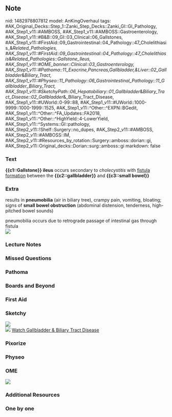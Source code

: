 ## Note
nid: 1482978807812
model: AnKingOverhaul
tags: #AK_Original_Decks::Step_1::Zanki_Step_Decks::Zanki_GI::GI_Pathology, #AK_Step1_v11::#AMBOSS, #AK_Step1_v11::#AMBOSS::Gastroenterology, #AK_Step1_v11::#B&B::09_GI::03_Clinical::06_Gallstones, #AK_Step1_v11::#FirstAid::09_Gastrointestinal::04_Pathology::47_Cholelithiasis_&_Related_Pathologies, #AK_Step1_v11::#FirstAid::09_Gastrointestinal::04_Pathology::47_Cholelithiasis_&_Related_Pathologies::Gallstone_Ileus, #AK_Step1_v11::#OME_banner::Clinical::03_Gastroenterology, #AK_Step1_v11::#Pathoma::11_Exocrine,Pancreas,Gallbladder,&Liver::02_Gallbladder_&_Biliary_Tract, #AK_Step1_v11::#Physeo::11_Pathology::06_Gastrointestinal_Pathology::11_Gallbladder_Biliary_Tract, #AK_Step1_v11::#SketchyPath::06_Hepatobiliary::01_Gallbladder_&_Biliary_Tract_Disease::02_Gallbladder_&_Biliary_Tract_Disease, #AK_Step1_v11::#UWorld::0-99::88, #AK_Step1_v11::#UWorld::1000-9999::1000-1999::1525, #AK_Step1_v11::^Other::^EXPN::BGedit, #AK_Step1_v11::^Other::^FA_Updates::FA2018, #AK_Step1_v11::^Other::^HighYield::4-LowerYield, #AK_Step1_v11::^Systems::GI::pathology, #AK_Step2_v11::!Shelf::Surgery::no_dupes, #AK_Step2_v11::#AMBOSS, #AK_Step2_v11::#AMBOSS::IM, #AK_Step2_v11::#Resources_by_rotation::Surgery::amboss::dorian::gi, #AK_Step2_v11::Original_decks::Dorian::surg::amboss::gi
markdown: false

### Text
<div>
  <b>{{c1::Gallstone}} ileus</b> occurs secondary to
  <i>cholecystitis</i> with <u>fistula formation</u> between the
  <b>{{c2::gallbladder}}</b> and <b>{{c3::small bowel}}</b>
</div>

### Extra
results in <b>pneumobilia</b> (air in biliary tree), crampy pain,
vomiting, bloating; signs of <b>small bowel obstruction</b>
(abdominal distension, tenderness, high-pitched bowel sounds)
<div>
  pneumobilia occurs due to retrograde passage of intestinal gas
  through fistula
  <div><img src="gallstone%20ileus_1606536512076.png"></div>
</div>

### Lecture Notes


### Missed Questions


### Pathoma


### Boards and Beyond


### First Aid


### Sketchy
<div><img src=
"Screen%20Shot%202020-01-25%20at%209.31.45%20PM.JPG"></div><img src="Zoverall%20picture%20(58)_1566160514431.JPG">
<a href=
"https://dashboard.sketchy.com/study/medical/courses/medical-pathophysiology/units/medical-pediatrics-hepatobiliary/videos/medical-pathophysiology-hepatobiliary-gallbladder-and-biliary-tract-disease-gallbladder-and-biliary-tract-disease?utm_source=anki&utm_medium=partnership&utm_campaign=february_update&utm_content=medical">
Watch Gallbladder & Biliary Tract Disease</a>

### Pixorize


### Physeo


### OME
<div class="ome-widget">
  <a href=
  "https://onlinemeded.org/spa/gastroenterology?ref=anki"><img src=
  "_OME_AnkiFlashcards_Topic_5.png"></a>
</div>

### Additional Resources


### One by one

